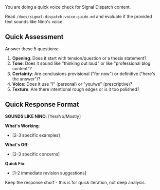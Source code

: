 You are doing a quick voice check for Signal Dispatch content.

Read `/docs/signal-dispatch-voice-guide.md` and evaluate if the provided text sounds like Nino's voice.

## Quick Assessment

Answer these 5 questions:

1. **Opening**: Does it start with tension/question or a thesis statement?
2. **Tone**: Does it sound like "thinking out loud" or like "professional blog content"?
3. **Certainty**: Are conclusions provisional ("for now") or definitive ("here's the answer")?
4. **Voice**: Does it use "I" (personal) or "you/we" (prescriptive)?
5. **Texture**: Are there intentional rough edges or is it too polished?

## Quick Response Format

**SOUNDS LIKE NINO**: [Yes/No/Mostly]

**What's Working**:
- [2-3 specific examples]

**What's Off**:
- [2-3 specific concerns]

**Quick Fix**:
- [1-2 immediate revision suggestions]

Keep the response short - this is for quick iteration, not deep analysis.
